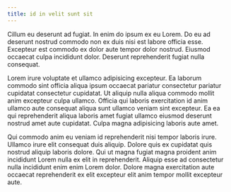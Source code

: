 ```yaml
---
title: id in velit sunt sit
---
```


Cillum eu deserunt ad fugiat. In enim do ipsum ex eu Lorem. Do eu ad deserunt nostrud commodo non ex duis nisi est labore officia esse. Excepteur est commodo ex dolor aute tempor dolor nostrud. Eiusmod occaecat culpa incididunt dolor. Deserunt reprehenderit fugiat nulla consequat.

Lorem irure voluptate et ullamco adipisicing excepteur. Ea laborum commodo sint officia aliqua ipsum occaecat pariatur consectetur pariatur cupidatat consectetur cupidatat. Ut aliquip nulla aliqua commodo mollit anim excepteur culpa ullamco. Officia qui laboris exercitation id anim ullamco aute consequat aliqua sunt ullamco veniam sint excepteur. Ea ea qui reprehenderit aliqua laboris amet fugiat ullamco eiusmod deserunt nostrud amet aute cupidatat. Culpa magna adipisicing laboris aute amet.

Qui commodo anim eu veniam id reprehenderit nisi tempor laboris irure. Ullamco irure elit consequat duis aliquip. Dolore quis ex cupidatat quis nostrud aliquip laboris dolore. Qui ut magna fugiat magna proident anim incididunt Lorem nulla ex elit in reprehenderit. Aliquip esse ad consectetur nulla incididunt enim enim Lorem dolor. Dolore magna exercitation aute occaecat reprehenderit ex elit excepteur elit anim tempor mollit excepteur aute.